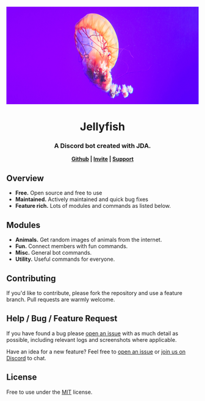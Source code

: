 <p align="center">
  <img src="assets/logo_bn.jpg" height="256">
    <h1 align="center">Jellyfish</h1>
</p>

<h3 align="center">
	A Discord bot created with JDA.
</h3>

<p align="center">
	<strong>
		<a href="https://github.com/SuperOrca/Jellyfish">Github</a>
		|
		<a href="https://discord.com/api/oauth2/authorize?client_id=1007336443900874832&permissions=8&scope=bot%20applications.commands">Invite</a>
		|
		<a href="https://discord.gg/Ns7dkx6gSg">Support</a>
	</strong>
</p>

## Overview

- **Free.** Open source and free to use
- **Maintained.** Actively maintained and quick bug fixes
- **Feature rich.** Lots of modules and commands as listed below.

## Modules

- **Animals.** Get random images of animals from the internet.
- **Fun.** Connect members with fun commands.
- **Misc.** General bot commands.
- **Utility.** Useful commands for everyone.

## Contributing

If you'd like to contribute, please fork the repository and use a feature branch. Pull requests are warmly welcome.

## Help / Bug / Feature Request

If you have found a bug please [open an issue](https://github.com/SuperOrca/Jellyfish/issues/new) with as much detail as
possible, including relevant logs and screenshots where applicable.

Have an idea for a new feature? Feel free to [open an issue](https://github.com/SuperOrca/Jellyfish/issues/new)
or [join us on Discord](https://discord.gg/59bsgZB) to chat.

## License

Free to use under the [MIT](LICENSE) license.